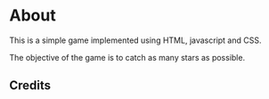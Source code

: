 # About
This is a simple game implemented using HTML, javascript and CSS.

The objective of the game is to catch as many stars as possible.

## Credits

